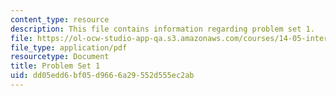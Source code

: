 ```yaml
---
content_type: resource
description: This file contains information regarding problem set 1.
file: https://ol-ocw-studio-app-qa.s3.amazonaws.com/courses/14-05-intermediate-macroeconomics-spring-2013/dd05edd6bf05d9666a29552d555ec2ab_MIT14_05S13_Pset1.pdf
file_type: application/pdf
resourcetype: Document
title: Problem Set 1
uid: dd05edd6-bf05-d966-6a29-552d555ec2ab
---
```

